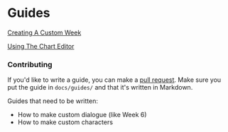 # Guides
[Creating A Custom Week]({{site.url}}guides/weeks)

[Using The Chart Editor]({{site.url}}Kade-Engine/guides/charting)

### Contributing
If you'd like to write a guide, you can make a [pull request](https://github.com/KadeDev/Kade-Engine/pulls). Make sure you put the guide in `docs/guides/` and that it's written in Markdown.

Guides that need to be written:
- How to make custom dialogue (like Week 6)
- How to make custom characters
